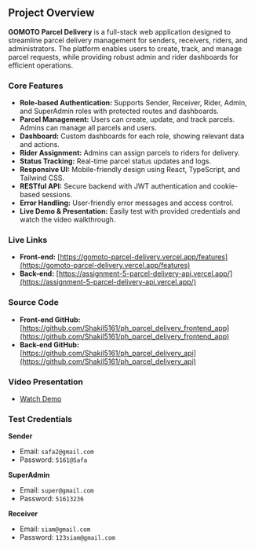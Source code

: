 ## Project Overview

**GOMOTO Parcel Delivery** is a full-stack web application designed to streamline parcel delivery management for senders, receivers, riders, and administrators. The platform enables users to create, track, and manage parcel requests, while providing robust admin and rider dashboards for efficient operations.

### Core Features

- **Role-based Authentication:** Supports Sender, Receiver, Rider, Admin, and SuperAdmin roles with protected routes and dashboards.
- **Parcel Management:** Users can create, update, and track parcels. Admins can manage all parcels and users.
- **Dashboard:** Custom dashboards for each role, showing relevant data and actions.
- **Rider Assignment:** Admins can assign parcels to riders for delivery.
- **Status Tracking:** Real-time parcel status updates and logs.
- **Responsive UI:** Mobile-friendly design using React, TypeScript, and Tailwind CSS.
- **RESTful API:** Secure backend with JWT authentication and cookie-based sessions.
- **Error Handling:** User-friendly error messages and access control.
- **Live Demo & Presentation:** Easily test with provided credentials and watch the video walkthrough.

### Live Links

- **Front-end:** [https://gomoto-parcel-delivery.vercel.app/features](https://gomoto-parcel-delivery.vercel.app/features)
- **Back-end:** [https://assignment-5-parcel-delivery-api.vercel.app/](https://assignment-5-parcel-delivery-api.vercel.app/)

### Source Code

- **Front-end GitHub:** [https://github.com/Shakil5161/ph_parcel_delivery_frontend_app](https://github.com/Shakil5161/ph_parcel_delivery_frontend_app)
- **Back-end GitHub:** [https://github.com/Shakil5161/ph_parcel_delivery_api](https://github.com/Shakil5161/ph_parcel_delivery_api)

### Video Presentation

- [Watch Demo](https://screenrec.com/share/hrFZTuwMSo)

### Test Credentials

**Sender**
- Email: `safa2@gmail.com`
- Password: `5161@Safa`

**SuperAdmin**
- Email: `super@gmail.com`
- Password: `51613236`

**Receiver**
- Email: `siam@gmail.com`
- Password: `123siam@gmail.com`
